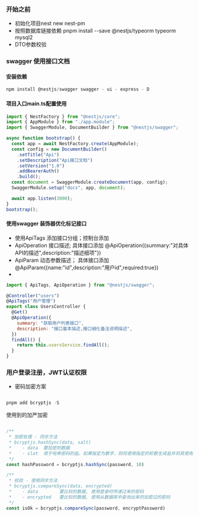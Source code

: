 ### 开始之前

- 初始化项目nest new nest-pm
- 按照数据库链接依赖 pnpm install --save @nestjs/typeorm typeorm mysql2
- DTO参数校验

### swagger 使用接口文档

#### 安装依赖

```js
npm install @nestjs/swagger swagger - ui - express - D
```

#### 项目入口main.ts配置使用

```js
import { NestFactory } from "@nestjs/core";
import { AppModule } from "./app.module";
import { SwaggerModule, DocumentBuilder } from "@nestjs/swagger";

async function bootstrap() {
  const app = await NestFactory.create(AppModule);
  const config = new DocumentBuilder()
    .setTitle("Api")
    .setDescription("Api接口文档")
    .setVersion("1.0")
    .addBearerAuth()
    .build();
  const document = SwaggerModule.createDocument(app, config);
  SwaggerModule.setup("docs", app, document);

  await app.listen(3000);
}
bootstrap();
```

#### 使用swagger 装饰器优化标记接口

- 使用ApiTags 添加接口分组；控制台添加
- ApiOperation 接口描述; 具体接口添加 @ApiOperation({summary:"对具体API的描述",description:"描述细项"})
- ApiParam 动态参数描述； 具体接口添加 @ApiParam({name:"id",description:"用户id",required:true})
-

```js
import { ApiTags, ApiOperation } from "@nestjs/swagger";

@Controller("users")
@ApiTags("用户管理")
export class UsersController {
  @Get()
  @ApiOperation({
    summary: "获取用户列表接口",
    description: "接口基本描述,接口细化备注说明描述",
  })
  findAll() {
    return this.usersService.findAll();
  }
}
```

### 用户登录注册，JWT认证权限

- 密码加密方案

```Typescript

pnpm add bcryptjs -S

```

使用到的加严加密

```Typescript

/**
 * 加密处理 - 同步方法
 * bcryptjs.hashSync(data, salt)
 *    - data  要加密的数据
 *    - slat  用于哈希密码的盐。如果指定为数字，则将使用指定的轮数生成盐并将其使用。推荐 10
 */
const hashPassword = bcryptjs.hashSync(password, 10)

/**
 * 校验 - 使用同步方法
 * bcryptjs.compareSync(data, encrypted)
 *    - data        要比较的数据, 使用登录时传递过来的密码
 *    - encrypted   要比较的数据, 使用从数据库中查询出来的加密过的密码
 */
const isOk = bcryptjs.compareSync(password, encryptPassword)
```
